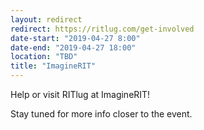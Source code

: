 ```yaml
---
layout: redirect
redirect: https://ritlug.com/get-involved
date-start: "2019-04-27 8:00"
date-end: "2019-04-27 18:00"
location: "TBD"
title: "ImagineRIT"
---
```

Help or visit RITlug at ImagineRIT!

Stay tuned for more info closer to the event.
